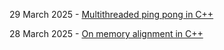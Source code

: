 29 March 2025 - [Multithreaded ping pong in C++](29.03.25/ThreadPingPong.html)

28 March 2025 - [On memory alignment in C++](28.03.25/ObjectAlignment.html)
